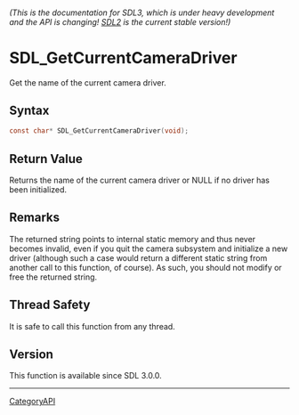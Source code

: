 ###### (This is the documentation for SDL3, which is under heavy development and the API is changing! [SDL2](https://wiki.libsdl.org/SDL2/) is the current stable version!)
# SDL_GetCurrentCameraDriver

Get the name of the current camera driver.

## Syntax

```c
const char* SDL_GetCurrentCameraDriver(void);

```

## Return Value

Returns the name of the current camera driver or NULL if no driver has been
initialized.

## Remarks

The returned string points to internal static memory and thus never becomes
invalid, even if you quit the camera subsystem and initialize a new driver
(although such a case would return a different static string from another
call to this function, of course). As such, you should not modify or free
the returned string.

## Thread Safety

It is safe to call this function from any thread.

## Version

This function is available since SDL 3.0.0.

----
[CategoryAPI](CategoryAPI)

